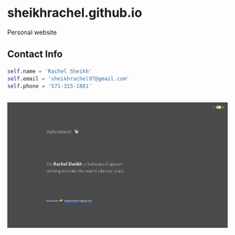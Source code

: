 # sheikhrachel.github.io
Personal website

## Contact Info
```python
self.name = 'Rachel Sheikh'
self.email = 'sheikhrachel97@gmail.com'
self.phone = '571-315-1881'
```

##
[![](/img/dark.png)](https://rachel-sheikh.com/)
